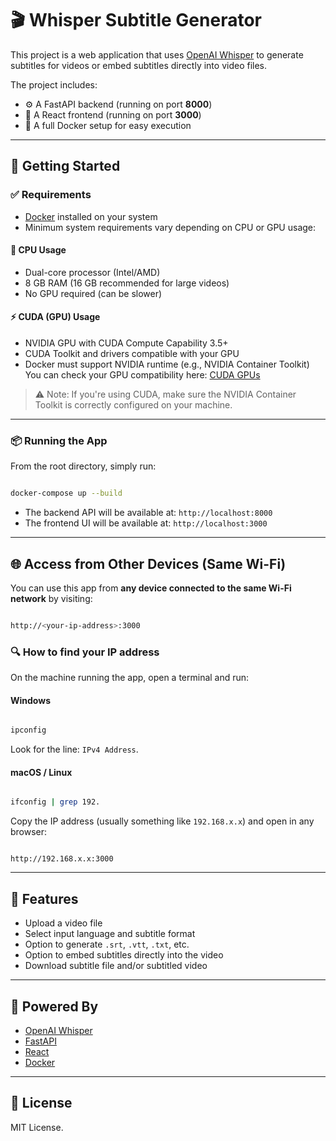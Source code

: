 # 🎬 Whisper Subtitle Generator 

This project is a web application that uses [OpenAI Whisper](https://github.com/openai/whisper) to generate subtitles for videos or embed subtitles directly into video files.

The project includes:
- ⚙️ A FastAPI backend (running on port **8000**)
- 🎨 A React frontend (running on port **3000**)
- 🐳 A full Docker setup for easy execution

---
## 🚀 Getting Started

### ✅ Requirements
- [Docker](https://www.docker.com/) installed on your system
- Minimum system requirements vary depending on CPU or GPU usage:
#### 🔧 CPU Usage
- Dual-core processor (Intel/AMD)
- 8 GB RAM (16 GB recommended for large videos)
- No GPU required (can be slower)
#### ⚡ CUDA (GPU) Usage
- NVIDIA GPU with CUDA Compute Capability 3.5+
- CUDA Toolkit and drivers compatible with your GPU
- Docker must support NVIDIA runtime (e.g., NVIDIA Container Toolkit)
You can check your GPU compatibility here: [CUDA GPUs](https://developer.nvidia.com/cuda-gpus)

> ⚠️ Note: If you're using CUDA, make sure the NVIDIA Container Toolkit is correctly configured on your machine.

---
### 📦 Running the App

From the root directory, simply run:

```bash

docker-compose up --build

```

- The backend API will be available at: `http://localhost:8000`
- The frontend UI will be available at: `http://localhost:3000`

---
## 🌐 Access from Other Devices (Same Wi-Fi)

You can use this app from **any device connected to the same Wi-Fi network** by visiting:

```bash

http://<your-ip-address>:3000

```

### 🔍 How to find your IP address

On the machine running the app, open a terminal and run:
#### Windows

```bash

ipconfig

```

Look for the line: `IPv4 Address`.

#### macOS / Linux

```bash

ifconfig | grep 192.

```

Copy the IP address (usually something like `192.168.x.x`) and open in any browser:

```

http://192.168.x.x:3000

```  

---

## 📂 Features

- Upload a video file
- Select input language and subtitle format
- Option to generate `.srt`, `.vtt`, `.txt`, etc.
- Option to embed subtitles directly into the video
- Download subtitle file and/or subtitled video

---
## 🧠 Powered By
- [OpenAI Whisper](https://github.com/openai/whisper)
- [FastAPI](https://fastapi.tiangolo.com/)
- [React](https://reactjs.org/)
- [Docker](https://www.docker.com/)

---
## 📄 License

MIT License.
